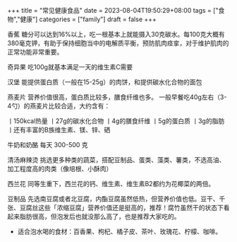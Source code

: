 +++
title = "常见健康食品"
date = 2023-08-04T19:50:29+08:00
tags = ["食物","健康"]
categories = ["family"]
draft = false
+++

香蕉
糖分可以达到16%以上，吃一根基本上就能摄入30克碳水。每100克大概有380毫克钾，有助于保持细胞当中的电解质平衡，预防肌肉痉挛，对于维护肌肉的正常功能非常重要。

奇异果
吃100g就基本满足一天的维生素C需要

汉堡
能提供蛋白质（一般在15-25g）的肉饼，和提供碳水化合物的面包

燕麦片
营养价值很高，蛋白质比较多，膳食纤维也多。
一般早餐吃40g左右（3-4勺）的燕麦片比较合适，大约含有：

丨150kcal热量
丨27g的碳水化合物
丨4g的膳食纤维
丨5g的蛋白质
丨3g的脂肪
丨还有丰富的B族维生素、镁、锌、硒

牛奶和奶酪
每天 300-500 克

清汤麻辣烫
挑选更多种类的蔬菜，搭配豆制品、蛋类、藻类、薯类，不选高油、加工程度高的肉类（像培根、小酥肉）

西兰花
同等生重下，西兰花的钙、维生素、维生素B2都约为花椰菜的两倍。

豆制品
先选南豆腐或者北豆腐，内酯豆腐虽然低热，但营养价值也低。豆干、千张、豆腐丝这些「浓缩豆腐」营养价值还是挺高的，推荐！腐竹虽然干的状态下看起来脂肪很高，但泡发后也就没那么高了，也是推荐大家吃的。

- 适合泡水喝的食材：百香果、枸杞、橘子皮、茶叶、玫瑰花、柠檬、咖啡。
